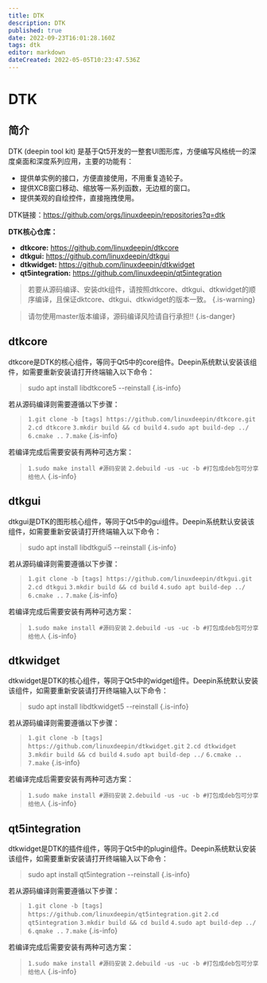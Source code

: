 ```yaml
---
title: DTK
description: DTK
published: true
date: 2022-09-23T16:01:28.160Z
tags: dtk
editor: markdown
dateCreated: 2022-05-05T10:23:47.536Z
---
```


# DTK
## 简介
DTK (deepin tool kit) 是基于Qt5开发的一整套UI图形库，方便编写风格统一的深度桌面和深度系列应用，主要的功能有：

- 提供单实例的接口，方便直接使用，不用重复造轮子。
- 提供XCB窗口移动、缩放等一系列函数，无边框的窗口。
- 提供美观的自绘控件，直接拖拽使用。

DTK链接：https://github.com/orgs/linuxdeepin/repositories?q=dtk

**DTK核心仓库：**
- **dtkcore:** https://github.com/linuxdeepin/dtkcore
- **dtkgui:** https://github.com/linuxdeepin/dtkgui
- **dtkwidget:** https://github.com/linuxdeepin/dtkwidget
- **qt5integration:** https://github.com/linuxdeepin/qt5integration

> 若要从源码编译、安装dtk组件，请按照dtkcore、dtkgui、dtkwidget的顺序编译，且保证dktcore、dtkgui、dtkwidget的版本一致。
{.is-warning}

> 请勿使用master版本编译，源码编译风险请自行承担!!
{.is-danger}




## dtkcore
dtkcore是DTK的核心组件，等同于Qt5中的core组件。Deepin系统默认安装该组件，如需要重新安装请打开终端输入以下命令：
> sudo apt install libdtkcore5 --reinstall
{.is-info}

若从源码编译则需要遵循以下步骤：
> `1.git clone -b [tags] https://github.com/linuxdeepin/dtkcore.git`
> `2.cd dtkcore`
> `3.mkdir build && cd build`
> `4.sudo apt build-dep ../`
> `6.cmake ..`
> `7.make`
{.is-info}

若编译完成后需要安装有两种可选方案：
> `1.sudo make install #源码安装`
> `2.debuild -us -uc -b #打包成deb包可分享给他人`
{.is-info}


## dtkgui
dtkgui是DTK的图形核心组件，等同于Qt5中的gui组件。Deepin系统默认安装该组件，如需要重新安装请打开终端输入以下命令：
> sudo apt install libdtkgui5 --reinstall
{.is-info}

若从源码编译则需要遵循以下步骤：
> `1.git clone -b [tags] https://github.com/linuxdeepin/dtkgui.git`
> `2.cd dtkgui`
> `3.mkdir build && cd build`
> `4.sudo apt build-dep ../`
> `6.cmake ..`
> `7.make`
{.is-info}

若编译完成后需要安装有两种可选方案：
> `1.sudo make install #源码安装`
> `2.debuild -us -uc -b #打包成deb包可分享给他人`
{.is-info}

## dtkwidget
dtkwidget是DTK的核心组件，等同于Qt5中的widget组件。Deepin系统默认安装该组件，如需要重新安装请打开终端输入以下命令：
> sudo apt install libdtkwidget5 --reinstall
{.is-info}

若从源码编译则需要遵循以下步骤：
> `1.git clone -b [tags] https://github.com/linuxdeepin/dtkwidget.git`
> `2.cd dtkwidget`
> `3.mkdir build && cd build`
> `4.sudo apt build-dep ../`
> `6.cmake ..`
> `7.make`
{.is-info}

若编译完成后需要安装有两种可选方案：
> `1.sudo make install #源码安装`
> `2.debuild -us -uc -b #打包成deb包可分享给他人`
{.is-info}

## qt5integration
dtkwidget是DTK的插件组件，等同于Qt5中的plugin组件。Deepin系统默认安装该组件，如需要重新安装请打开终端输入以下命令：
> sudo apt install qt5integration --reinstall
{.is-info}

若从源码编译则需要遵循以下步骤：
> `1.git clone -b [tags] https://github.com/linuxdeepin/qt5integration.git`
> `2.cd qt5integration`
> `3.mkdir build && cd build`
> `4.sudo apt build-dep ../`
> `6.qmake ..`
> `7.make`
{.is-info}

若编译完成后需要安装有两种可选方案：
> `1.sudo make install #源码安装`
> `2.debuild -us -uc -b #打包成deb包可分享给他人`
{.is-info}


